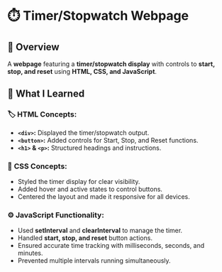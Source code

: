 # ⏱️ Timer/Stopwatch Webpage

## 📝 Overview  
A **webpage** featuring a **timer/stopwatch display** with controls to **start, stop, and reset** using **HTML, CSS, and JavaScript**.

## 🚀 What I Learned  

### 🏷️ **HTML Concepts:**  
- **`<div>`:** Displayed the timer/stopwatch output.  
- **`<button>`:** Added controls for Start, Stop, and Reset functions.  
- **`<h1>` & `<p>`:** Structured headings and instructions.  

### 🎨 **CSS Concepts:**  
- Styled the timer display for clear visibility.  
- Added hover and active states to control buttons.  
- Centered the layout and made it responsive for all devices.  

### ⚙️ **JavaScript Functionality:**  
- Used **setInterval** and **clearInterval** to manage the timer.  
- Handled **start, stop, and reset** button actions.  
- Ensured accurate time tracking with milliseconds, seconds, and minutes.  
- Prevented multiple intervals running simultaneously.  
